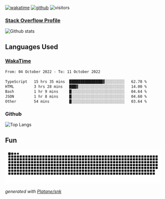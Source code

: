 [![wakatime](https://wakatime.com/badge/user/82c377cd-a54c-404c-b7df-177b313ca539.svg)](https://wakatime.com/@82c377cd-a54c-404c-b7df-177b313ca539)
[![github](https://img.shields.io/github/followers/xinthose?logo=github&style=plastic)](https://github.com/alanhamlett?tab=followers)
![visitors](https://visitor-badge.glitch.me/badge?page_id=xinthose&left_color=green&right_color=red)
### [Stack Overflow Profile](https://stackoverflow.com/users/4056146/xinthose)

![Github stats](https://github-readme-stats.vercel.app/api?username=xinthose&show_icons=true&theme=radical&count_private=true)

## Languages Used

### [WakaTime](https://wakatime.com/)
<!--START_SECTION:waka-->

```text
From: 04 October 2022 - To: 11 October 2022

TypeScript   15 hrs 35 mins  ███████████████▓░░░░░░░░░   62.78 %
HTML         3 hrs 28 mins   ███▓░░░░░░░░░░░░░░░░░░░░░   14.00 %
Bash         1 hr 9 mins     █░░░░░░░░░░░░░░░░░░░░░░░░   04.64 %
JSON         1 hr 8 mins     █░░░░░░░░░░░░░░░░░░░░░░░░   04.60 %
Other        54 mins         █░░░░░░░░░░░░░░░░░░░░░░░░   03.64 %
```

<!--END_SECTION:waka-->

### Github

![Top Langs](https://github-readme-stats.vercel.app/api/top-langs/?username=xinthose)

## Fun
![github contribution grid snake animation](https://raw.githubusercontent.com/xinthose/xinthose/output/github-contribution-grid-snake.svg)

_generated with [Platane/snk](https://github.com/Platane/snk)_

